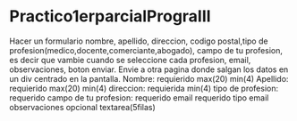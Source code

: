 # Practico1erparcialPrograIII
Hacer un formulario nombre, apellido, direccion, codigo postal,tipo de profesion(medico,docente,comerciante,abogado), campo de tu profesion, es decir que vambie cuando se seleccione cada profesion, email, observaciones, boton enviar. Envie  a otra pagina donde salgan los datos en un div centrado en la pantalla.
Nombre:
requierido
max(20)
min(4)
Apellido:
requierido
max(20)
min(4)
direccion:
requierida
min(4)
tipo de profesion:
requerido
campo de tu profesion:
requerido
email
requerido
tipo email
observaciones
opcional
textarea(5filas)
